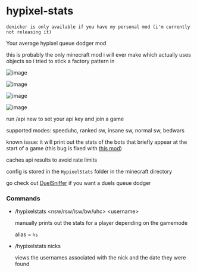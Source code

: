 # hypixel-stats

`denicker is only available if you have my personal mod (i'm currently not releasing it)`

Your average hypixel queue dodger mod

this is probably the only minecraft mod i will ever make which actually uses objects so i tried to stick a factory pattern in

![image](https://user-images.githubusercontent.com/45801973/136713738-0835e4e3-5cae-4510-beb0-c59c79636723.png)

![image](https://user-images.githubusercontent.com/45801973/136708050-2afb3d42-d7af-4694-ac8c-010686478465.png)

![image](https://user-images.githubusercontent.com/45801973/136709135-eb59ede0-d0ea-45c5-a3a4-5beff0197009.png)


![image](https://user-images.githubusercontent.com/45801973/136708123-560f187e-5eb7-47b6-b128-98601c929330.png)



run /api new to set your api key and join a game

supported modes: speeduhc, ranked sw, insane sw, normal sw, bedwars

known issue: it will print out the stats of the bots that briefly appear at the start of a game (this bug is fixed with [this mod](https://github.com/waresnew/remove-fake-players))

caches api results to avoid rate limits

config is stored in the `HypixelStats` folder in the minecraft directory

go check out [DuelSniffer](https://github.com/exejar/DuelSniffer) if you want a duels queue dodger

### Commands
- /hypixelstats <nsw/rsw/isw/bw/uhc> \<username\>

  manually prints out the stats for a player depending on the gamemode
  
  alias = `hs`
  
- /hypixelstats nicks <nick>
  
  views the usernames associated with the nick and the date they were found
